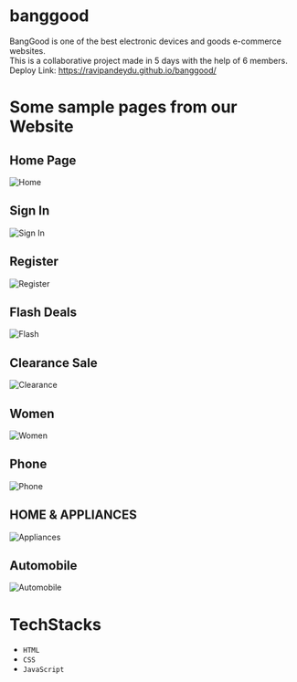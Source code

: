 # banggood
BangGood is one of the best electronic devices and goods e-commerce websites.
<br>
This is a collaborative project made in 5 days with the help of 6 members.
<br>
Deploy Link: https://ravipandeydu.github.io/banggood/

# Some sample pages from our Website
## Home Page
![Home](https://i.imgur.com/eJfnf0Z.png)

## Sign In
![Sign In](https://i.imgur.com/vv5UUGM.png)

## Register
![Register](https://i.imgur.com/YQh1hAF.png)

## Flash Deals
![Flash](https://i.imgur.com/owzxy67.png)

## Clearance Sale
![Clearance](https://i.imgur.com/Hd0ytX2.png)

## Women
![Women](https://i.imgur.com/z19Tnh9.png)

## Phone
![Phone](https://i.imgur.com/dvQZ8Ik.png)

## HOME & APPLIANCES
![Appliances](https://i.imgur.com/uexIQxN.png)

## Automobile
![Automobile](https://i.imgur.com/gMmdufe.png)

# TechStacks
- `HTML`
- `CSS`
- `JavaScript`
